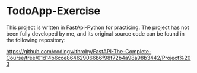 # TodoApp-Exercise
This project is written in FastApi-Python for practicing.
The project has not been fully developed by me, and its original source code can be found in the following repository:

https://github.com/codingwithroby/FastAPI-The-Complete-Course/tree/01d14b6cce864629066b6f98f72b4a98a98b3442/Project%203

